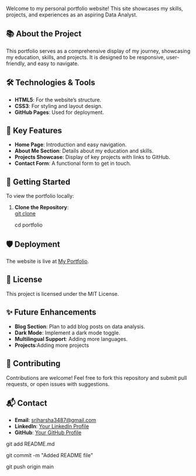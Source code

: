 Welcome to my personal portfolio website! This site showcases my skills, projects, and experiences as an aspiring Data Analyst.
## 📚 About the Project

This portfolio serves as a comprehensive display of my journey, showcasing my education, skills, and projects. It is designed to be responsive, user-friendly, and easy to navigate.
## 🛠 Technologies & Tools

- **HTML5**: For the website’s structure.
- **CSS3**: For styling and layout design.
- **GitHub Pages**: Used for deployment.
## 🌟 Key Features

- **Home Page**: Introduction and easy navigation.
- **About Me Section**: Details about my education and skills.
- **Projects Showcase**: Display of key projects with links to GitHub.
- **Contact Form**: A functional form to get in touch.
## 🚀 Getting Started

To view the portfolio locally:

1. **Clone the Repository**:
\
   [git clone](https://github.com/HarshaVardhan1505/Harshavardhan-Portfolio.git)
   
   cd portfolio
## 🛡️ Deployment

The website is live at [My Portfolio](https://harshavardhan1505.github.io/Harshavardhan-Portfolio/).
## 📄 License

This project is licensed under the MIT License.
## ✨ Future Enhancements

- **Blog Section**: Plan to add blog posts on data analysis.
- **Dark Mode**: Implement a dark mode toggle.
- **Multilingual Support**: Adding more languages.
- **Projects**:Adding more projects
## 🤝 Contributing

Contributions are welcome! Feel free to fork this repository and submit pull requests, or open issues with suggestions.
## 📬 Contact

- **Email**: sriharsha3487@gmail.com
- **LinkedIn**: [Your LinkedIn Profile](https://www.linkedin.com/in/sri-harsha-6464592b6/)
- **GitHub**: [Your GitHub Profile](https://github.com/SriHarsha077)

  
git add README.md

git commit -m "Added README file"

git push origin main

